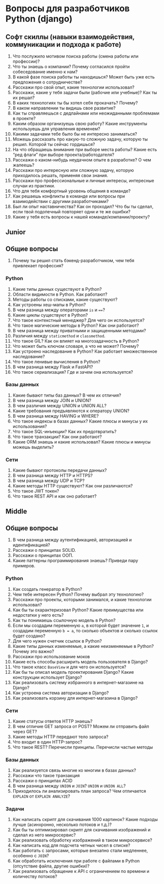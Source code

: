 # Вопросы для разработчиков Python (django)

## Софт скиллы (навыки взаимодействия, коммуникации и подхода к работе)

1. Что послужило мотивом поиска работы (смена работы или профессии)?
1. Что ты знаешь о компании? Почему согласился пройти собеседование именно к нам?
1. В какой фазе поиска работы ты находишься? Может быть уже есть предложения о сотрудничестве?
1. Расскажи про свой опыт, какие технологии использовал?
1. Расскажи, какие у тебя задачи были (рабочие или учебные)? Как ты их решал?
1. В каких технологиях ты бы хотел себя прокачать? Почему?
1. В каком направлении ты видишь свое развитие?
1. Как ты справляешься с дедлайнами или неожиданными проблемами в проекте?
1. Каким образом организуешь свою работу? Какие инструменты используешь для управления временем?
1. Какими задачами тебе было бы не интересно заниматься?
1. Можешь рассказать про какую-то сложную задачу, которую ты решил. Которой ты сейчас гордишься?
1. На что обращаешь внимание при выборе места работы? Какие есть “ред флаги” при выборе проекта/работодателя?
1. Расскажи о каком-нибудь неудачном опыте в разработке? О чем жалеешь?
1. Расскажи про интересную или сложную задачу, которую приходилось решать, применяя свои знания.
1. Расскажи про профессиональные и личные интересы, интересные случаи из практики.
1. Что для тебя комфортный уровень общения в команде?
1. Как решаешь конфликты в команде или вопросы при взаимодействии с другими разработчиками?
1. Был ли опыт наставничества? Как он проходил? Что бы ты сделал, если твой подопечный повторяет одни и те же ошибки?
1. Какие у тебя есть вопросы к нашей команде/компании/проекту?

## Junior

## Общие вопросы

1. Почему ты решил стать бэкенд-разработчиком, чем тебя привлекает профессия?

### Python

1. Какие типы данных существуют в Python?
1. Области видимости в Python. Как работают?
1. Методы работы со списками, какие существуют?
1. Как устроены хеш-мапы в Python?
1. В чем разница между операторами `is` и `==`?
1. Какие циклы существуют в Python?
1. Что такое контекстный менеджер? Для чего он используется?
1. Что такое магические методы в Python? Как они работают?
1. В чем разница между приватными и защищенными методами?
1. Различия между `staticmethod` и `classmethod`.
1. Что такое GIL? Как он влияет на многозадачность в Python?
1. Что может быть ключом словаря, а что не может? Почему?
1. Как устроено наследование в Python? Как работает множественное наследование?
1. Что такое ленивые вычисления в Python?
1. В чем разница между Flask и FastAPI?
1. Что такое сериализация? Где и зачем она используется?

### Базы данных

1. Какие бывают типы баз данных? В чем их отличия?
1. В чем разница между JOIN и UNION?
1. В чем различия между UNION и UNION ALL?
1. Какие требования предъявляются к оператору UNION?
1. В чем разница между HAVING и WHERE?
1. Что такое индексы в базах данных? Какие плюсы и минусы у их использования?
1. Что такое SQL-инъекции? Как их предотвратить?
1. Что такое транзакции? Как они работают?
1. Какие ORM знаешь и какие использовал? Какие плюсы и минусы можешь выделить?

### Сети

1. Какие бывают протоколы передачи данных?
1. В чем разница между HTTP и HTTPS?
1. В чем разница между UDP и TCP?
1. Какие методы HTTP существуют? Как они различаются?
1. Что такое JWT токен?
1. Что такое REST API и как оно работает?

## Middle

## Общие вопросы

1. В чем разница между аутентификацией, авторизацией и идентификацией?
1. Расскажи о принципах SOLID.
1. Расскажи о принципах ООП.
1. Какие паттерны программирования знаешь? Приведи пару примеров.

### Python

1. Как создать генератор в Python?
1. Чем тебе интересен Python? Почему выбрал эту технологию?
1. Расскажи про проекты, которыми занимался, и какие технологии использовал?
1. Как бы ты охарактеризовал Python? Какие преимущества или недостатки у него есть?
1. Как ты понимаешь ссылочную модель в Python?
1. Если мы создадим переменную `a`, в которой будет значение `1`, и создадим переменную `b = a`, то сколько объектов и сколько ссылок будет создано?
1. Для чего нужен счетчик ссылок в Python?
1. Какие типы данных изменяемые, а какие неизменяемые в Python? Почему это важно?
1. Расскажи про использование моков
1. Какие есть способы расширить модель пользователя в Django?
1. Что такое класс `BaseView` и для чего он используется?
1. Как бы ты описал модель проектирования Django? Какие конструкции использует Django?
1. Как реализовать систему избранного в интернет-магазине на Django?
1. Как устроена система авторизации в Django?
1. Как реализовать корзину для интернет-магазина в Django?

### Сети

1. Какие статусы ответов HTTP знаешь?
1. В чем отличие GET запроса от POST? Можем ли отправить файл через GET?
1. Какие методы HTTP передают тело запроса?
1. Что входит в один HTTP-запрос?
1. Что такое REST? Перечисли принципы. Перечисли частые методы

### Базы данных

1. Как реализуется связь многие ко многим в базах данных?
1. Расскажи что такое транзакция
1. Расскажи о принципах ACID
1. В чем разница между `UNION` и `JOIN`? `UNION` и `UNION ALL`?
1. Приходилось ли анализировать план запроса? Чем отличается `EXPLAIN` от `EXPLAIN ANALYZE`?

### Задачи

1. Как написать скрипт для скачивания 1000 картинок? Какие подходы лучше (асинхронно, несколько потоков и т.д.)?
1. Как бы ты оптимизировал скрипт для скачивания изображений и сделал из него микросервис?
1. Как реализовать обработку изображений в таком микросервисе?
1. Как написать код для подсчета четных чисел в списке?
1. Как работать с запросами, которые внезапно стали медленнее, особенно с `JOIN`?
1. Как обработать исключения при работе с файлами в Python (отсутствие файла, другие ошибки)?
1. Как реализовать обращение к API с ограничением по времени и количеству потоков?
